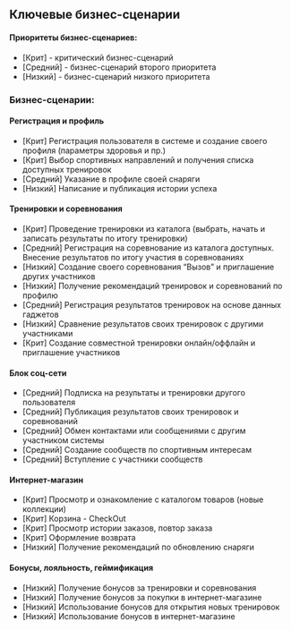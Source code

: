 ## Ключевые бизнес-сценарии

#### Приоритеты бизнес-сценариев:
- [Крит] - критический бизнес-сценарий
- [Средний] - бизнес-сценарий второго приоритета
- [Низкий] - бизнес-сценарий низкого приоритета

### Бизнес-сценарии:

#### Регистрация и профиль
- [Крит] Регистрация пользователя в системе и создание своего профиля (параметры здоровья и пр.)
- [Крит] Выбор спортивных направлений и получения списка доступных тренировок
- [Средний] Указание в профиле своей снаряги
- [Низкий] Написание и публикация истории успеха


#### Тренировки и соревнования
- [Крит] Проведение тренировки из каталога (выбрать,  начать и записать результаты по итогу тренировки)
- [Средний] Регистрация на соревнование из каталога доступных. Внесение результатов по итогу участия в соревнованиях
- [Низкий] Создание своего соревнования “Вызов” и приглашение других участников
- [Низкий] Получение рекомендаций тренировок и соревнований по профилю
- [Средний] Регистрация результатов тренировок на основе данных гаджетов
- [Низкий] Сравнение результатов своих тренировок с другими участниками
- [Крит] Создание совместной тренировки онлайн/оффлайн и приглашение участников


#### Блок соц-сети
- [Средний] Подписка на результаты и тренировки другого пользователя
- [Средний] Публикация результатов своих тренировок и соревнований
- [Средний] Обмен контактами или сообщениями с другим участником системы
- [Средний] Создание сообществ по спортивным интересам
- [Средний] Вступление с участники сообществ


#### Интернет-магазин
- [Крит] Просмотр и ознакомление с каталогом товаров (новые коллекции)
- [Крит] Корзина - CheckOut
- [Крит] Просмотр истории заказов, повтор заказа
- [Крит] Оформление возврата
- [Низкий] Получение рекомендаций по обновлению снаряги


#### Бонусы, лояльность, геймификация
- [Низкий] Получение бонусов за тренировки и соревнования
- [Низкий] Получение бонусов за покупки в интернет-магазине
- [Низкий] Использование бонусов для открытия новых тренировок
- [Низкий] Использование бонусов в интернет-магазине

